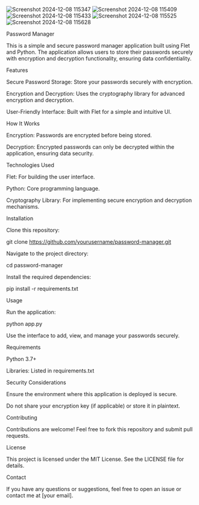 ![Screenshot 2024-12-08 115347](https://github.com/user-attachments/assets/56af8d8a-dfaa-4ee4-a153-a7a7925f5f4a)
![Screenshot 2024-12-08 115409](https://github.com/user-attachments/assets/d303b2ed-c33a-4451-9f35-ebc7dbde774f)
![Screenshot 2024-12-08 115433](https://github.com/user-attachments/assets/4c9f1303-785d-4e44-bb56-3d5d1feac288)
![Screenshot 2024-12-08 115525](https://github.com/user-attachments/assets/16d51176-59d2-418d-bb0c-6111728628a4)
![Screenshot 2024-12-08 115628](https://github.com/user-attachments/assets/760bb58a-e323-4bf3-9c35-f61482e3ed70)

Password Manager

This is a simple and secure password manager application built using Flet and Python. The application allows users to store their passwords securely with encryption and decryption functionality, ensuring data confidentiality.

Features

Secure Password Storage: Store your passwords securely with encryption.

Encryption and Decryption: Uses the cryptography library for advanced encryption and decryption.

User-Friendly Interface: Built with Flet for a simple and intuitive UI.

How It Works

Encryption: Passwords are encrypted before being stored.

Decryption: Encrypted passwords can only be decrypted within the application, ensuring data security.

Technologies Used

Flet: For building the user interface.

Python: Core programming language.

Cryptography Library: For implementing secure encryption and decryption mechanisms.

Installation

Clone this repository:

git clone https://github.com/yourusername/password-manager.git

Navigate to the project directory:

cd password-manager

Install the required dependencies:

pip install -r requirements.txt

Usage

Run the application:

python app.py

Use the interface to add, view, and manage your passwords securely.

Requirements

Python 3.7+

Libraries: Listed in requirements.txt

Security Considerations

Ensure the environment where this application is deployed is secure.

Do not share your encryption key (if applicable) or store it in plaintext.

Contributing

Contributions are welcome! Feel free to fork this repository and submit pull requests.

License

This project is licensed under the MIT License. See the LICENSE file for details.

Contact

If you have any questions or suggestions, feel free to open an issue or contact me at [your email].

